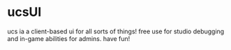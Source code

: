 # ucsUI
ucs ia a client-based ui for all sorts of things! free use for studio debugging and in-game abilities for admins. have fun!
